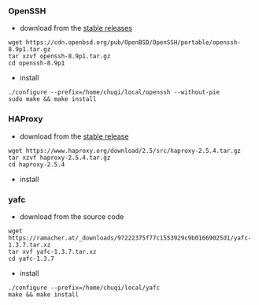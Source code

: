 ### OpenSSH

- download from the [stable releases](https://www.openssh.com/portable.html#downloads)
```
wget https://cdn.openbsd.org/pub/OpenBSD/OpenSSH/portable/openssh-8.9p1.tar.gz
tar xzvf openssh-8.9p1.tar.gz
cd openssh-8.9p1
```

- install
```
./configure --prefix=/home/chuqi/local/openssh --without-pie
sudo make && make install
```

### HAProxy

- download from the [stable release](https://www.haproxy.org/)

```
wget https://www.haproxy.org/download/2.5/src/haproxy-2.5.4.tar.gz
tar xzvf haproxy-2.5.4.tar.gz
cd haproxy-2.5.4
```

- install

### yafc 

- download from the source code
```
wget https://ramacher.at/_downloads/97222375f77c1553929c9b01669025d1/yafc-1.3.7.tar.xz
tar xvf yafc-1.3.7.tar.xz 
cd yafc-1.3.7
```

- install
```
./configure --prefix=/home/chuqi/local/yafc
make && make install
```